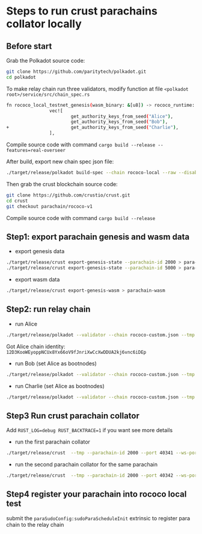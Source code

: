 # Steps to run crust parachains collator locally

## Before start

Grab the Polkadot source code:

```bash
git clone https://github.com/paritytech/polkadot.git
cd polkadot
```

To make relay chain run three validators, modify function at file ```<polkadot root>/service/src/chain_spec.rs```

```sh
fn rococo_local_testnet_genesis(wasm_binary: &[u8]) -> rococo_runtime::GenesisCo
                vec![
                        get_authority_keys_from_seed("Alice"),
                        get_authority_keys_from_seed("Bob"),
+                       get_authority_keys_from_seed("Charlie"),
                ],
```

Compile source code with command ```cargo build --release --features=real-overseer```

After build, export new chain spec json file:

```sh
./target/release/polkadot build-spec --chain rococo-local --raw --disable-default-bootnode > rococo-custom.json
```

Then grab the crust blockchain source code:

```bash
git clone https://github.com/crustio/crust.git
cd crust
git checkout parachain/rococo-v1
```

Compile source code with command ```cargo build --release```

## Step1: export parachain genesis and wasm data

 - export genesis data

```sh
./target/release/crust export-genesis-state --parachain-id 2000 > para-2000-genesis
./target/release/crust export-genesis-state --parachain-id 5000 > para-5000-genesis
```

 - export wasm data

```sh
./target/release/crust export-genesis-wasm > parachain-wasm
```

## Step2: run relay chain

- run Alice

```sh
./target/release/polkadot --validator --chain rococo-custom.json --tmp --node-key 0000000000000000000000000000000000000000000000000000000000000001 --rpc-cors all --ws-port 9944 --port 30333 --alice
```

Got Alice chain identity:
```12D3KooWEyoppNCUx8Yx66oV9fJnriXwCcXwDDUA2kj6vnc6iDEp```

 - run Bob (set Alice as bootnodes)

 ```sh
./target/release/polkadot --validator --chain rococo-custom.json --tmp --rpc-cors all --ws-port 9955 --port 30334 --bob --bootnodes /ip4/127.0.0.1/tcp/30333/p2p/12D3KooWEyoppNCUx8Yx66oV9fJnriXwCcXwDDUA2kj6vnc6iDEp
```

 - run Charlie (set Alice as bootnodes)

 ```sh
./target/release/polkadot --validator --chain rococo-custom.json --tmp --rpc-cors all --ws-port 9966 --port 30335 --charlie --bootnodes /ip4/127.0.0.1/tcp/30333/p2p/12D3KooWEyoppNCUx8Yx66oV9fJnriXwCcXwDDUA2kj6vnc6iDEp
```

## Step3 Run crust parachain collator

Add ```RUST_LOG=debug RUST_BACKTRACE=1``` if you want see more details

 - run the first parachain collator

 ```sh
./target/release/crust  --tmp --parachain-id 2000 --port 40341 --ws-port 9951 --rpc-cors all --validator --execution wasm --wasm-execution compiled -- --execution wasm --chain ../polkadot/rococo-custom.json --wasm-execution compiled
```

 - run the second parachain collator for the same parachain

 ```sh
./target/release/crust  --tmp --parachain-id 2000 --port 40342 --ws-port 9952 --rpc-cors all --validator --execution wasm --wasm-execution compiled -- --execution wasm --chain ../polkadot/rococo-custom.json --wasm-execution compiled
```

## Step4 register your parachain into rococo local test
submit the `paraSudoConfig:sudoParaScheduleInit` extrinsic to register para chain to the relay chain 